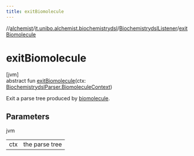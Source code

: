 ```yaml
---
title: exitBiomolecule
---
```

//[alchemist](../../../index.html)/[it.unibo.alchemist.biochemistrydsl](../index.html)/[BiochemistrydslListener](index.html)/[exitBiomolecule](exit-biomolecule.html)



# exitBiomolecule



[jvm]\
abstract fun [exitBiomolecule](exit-biomolecule.html)(ctx: [BiochemistrydslParser.BiomoleculeContext](../-biochemistrydsl-parser/-biomolecule-context/index.html))



Exit a parse tree produced by [biomolecule](../-biochemistrydsl-parser/biomolecule.html).



## Parameters


jvm

| | |
|---|---|
| ctx | the parse tree |




